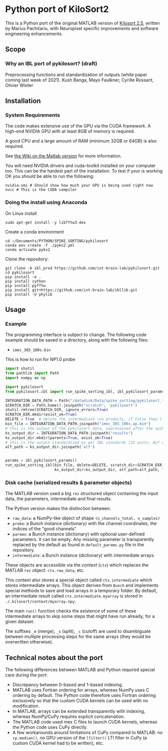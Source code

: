 # Python port of KiloSort2

This is a Python port of the original MATLAB version of [Kilosort 2.5](https://github.com/MouseLand/Kilosort), written by Marius Pachitariu, with Neuropixel specific improvements and software engineering enhancements.

## Scope
### Why an IBL port of pykilosort? (draft)

Preprocessing functions and standardization of outputs (white paper coming last week of 2021).
Kush Banga, Mayo Faulkner, Cyrille Rossant, Olivier Winter

## Installation 

### System Requirements

The code makes extensive use of the GPU via the CUDA framework. A high-end NVIDIA GPU with at least 8GB of memory is required.

A good CPU and a large amount of RAM (minimum 32GB or 64GB) is also required.

See [the Wiki on the Matlab version](https://github.com/MouseLand/Kilosort2/wiki/8.-Hardware-guide) for more information.

<!-- TODO: What OS's does this work on? I am testing with Ubuntu .04. -->

You will need NVIDIA drivers and cuda-toolkit installed on your computer too. This can be the hardest part of the installation. To test if your is working OK you should be able to run the following:
```
nvidia-smi # Should show how much your GPU is being used right now
nvcc # This is the CUDA compiler
```

### Doing the install using Anaconda

On Linux install 
    
    sudo apt-get install -y libfftw3-dev

Create a conda environment

    cd ~/Documents/PYTHON/SPIKE_SORTING/pykilosort
    conda env create -f ./pyks2.yml
    conda activate pyks2

Clone the repository:

    git clone -b ibl_prod https://github.com/int-brain-lab/pykilosort.git
    cd pykilosort
    pip install -e .
    pip install cython
    pip install pyfftw
    pip install git+https://github.com/int-brain-lab/ibllib.git
    pip install -U phylib




## Usage

### Example

The programming interface is subject to change. The following code example should be saved in a directory, along with the following files:

* `imec_385_100s.bin`

This is how to run for NP1.0 probe
```python
import shutil
from pathlib import Path
import numpy as np

import pykilosort
from pykilosort.ibl import run_spike_sorting_ibl, ibl_pykilosort_params

INTEGRATION_DATA_PATH = Path("/datadisk/Data/spike_sorting/pykilosort_tests")
SCRATCH_DIR = Path.home().joinpath("scratch", 'pykilosort')
shutil.rmtree(SCRATCH_DIR, ignore_errors=True)
SCRATCH_DIR.mkdir(exist_ok=True)
DELETE = True  # delete the intermediate run products, if False they'll be copied over
bin_file = INTEGRATION_DATA_PATH.joinpath("imec_385_100s.ap.bin")
# this is the output of the pykilosort data, unprocessed after the spike sorter
ks_output_dir = INTEGRATION_DATA_PATH.joinpath("results")
ks_output_dir.mkdir(parents=True, exist_ok=True)
# this is the output standardized as per IBL standards (SI units, ALF convention)
alf_path = ks_output_dir.joinpath('alf')


params = ibl_pykilosort_params()
run_spike_sorting_ibl(bin_file, delete=DELETE, scratch_dir=SCRATCH_DIR, neuropixel_version=1,
                      ks_output_dir=ks_output_dir, alf_path=alf_path, log_level='DEBUG', params=params)
```

### Disk cache (serialized results & parameter objects)

The MATLAB version used a big `rez` structured object containing the input data, the parameters, intermediate and final results.

The Python version makes the distinction between:

- `raw_data`: a NumPy-like object of shape `(n_channels_total, n_samples)`
- `probe`: a Bunch instance (dictionary) with the channel coordinates, the indices of the "good channels"
- `params`: a Bunch instance (dictionary) with optional user-defined parameters. It can be empty. Any missing parameter is transparently replaced by the default as found in `default_params.py` file in the repository.
- `intermediate`: a Bunch instance (dictionary) with intermediate arrays.

These objects are accessible via the *context* (`ctx`) which replaces the MATLAB `rez` object: `ctx.raw_data`, etc.

This context also stores a special object called `ctx.intermediate` which stores intermediate arrays. This object derives from `Bunch` and implements special methods to save and load arrays in a temporary folder. By default, an intermediate result called `ctx.intermediate.myarray` is stored in `./.kilosort/context/myarray.npy`.

The main `run()` function checks the existence of some of these intermediate arrays to skip some steps that might have run already, for a given dataset.

The suffixes `_m` (merge), `_s` (split), `_c` (cutoff) are used to disambiguate between multiple processing steps for the same arrays (they would be overwritten otherwise).


## Technical notes about the port

The following differences between MATLAB and Python required special care during the port:

* Discrepancy between 0-based and 1-based indexing.
* MATLAB uses Fortran ordering for arrays, whereas NumPy uses C ordering by default. The Python code therefore uses Fortran ordering exclusively so that the custom CUDA kernels can be used with no modification.
* In MATLAB, arrays can be extended transparently with indexing, whereas NumPy/CuPy requires explicit concatenation.
* The MATLAB code used mex C files to launch CUDA kernels, whereas the Python code uses CuPy directly.
* A few workarounds around limitations of CuPy compared to MATLAB: no `cp.median()`, no GPU version of the `lfilter()` LTI filter in CuPy (a custom CUDA kernel had to be written), etc.
